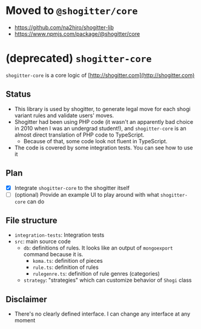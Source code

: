 # Moved to `@shogitter/core`

- https://github.com/na2hiro/shogitter-lib
- https://www.npmjs.com/package/@shogitter/core

# (deprecated) `shogitter-core`

`shogitter-core` is a core logic of [http://shogitter.com](http://shogitter.com)

## Status

- This library is used by shogitter, to generate legal move for each shogi variant rules and validate users' moves.
- Shogitter had been using PHP code (it wasn't an apparently bad choice in 2010 when I was an undergrad student!), and `shogitter-core` is an almost direct translation of PHP code to TypeScript.
  - Because of that, some code look not fluent in TypeScript.
- The code is covered by some integration tests. You can see how to use it

## Plan

- [x] Integrate `shogitter-core` to the shogitter itself
- [ ] (optional) Provide an example UI to play around with what `shogitter-core` can do

## File structure

- `integration-tests`: Integration tests
- `src`: main source code
  - `db`: definitions of rules. It looks like an output of `mongoexport` command because it is.
    - `koma.ts`: definition of pieces
    - `rule.ts`: definition of rules
    - `rulegenre.ts`: definition of rule genres (categories)
  - `strategy`: "strategies" which can customize behavior of `Shogi` class

## Disclaimer

- There's no clearly defined interface. I can change any interface at any moment
